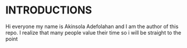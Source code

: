 # INTRODUCTIONS
Hi everyone my name is Akinsola Adefolahan and I am the author of this repo. I realize that many people value their time so i will be straight to the point
